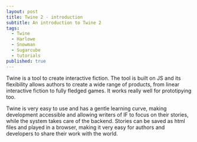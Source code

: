 ```yaml
---
layout: post
title: Twine 2 - introduction
subtitle: An introduction to Twine 2
tags:
  - Twine
  - Harlowe
  - Snowman
  - Sugarcube
  - tutorials
published: true
---
```


Twine is a tool to create interactive fiction.
The tool is built on JS and its flexibility allows authors to create a wide range of products, from linear interactive fiction to fully fledged games. It works really well for prototipying too.

Twine is very easy to use and has a gentle learning curve, making development accessible and allowing writers of IF to focus on their stories, while the system takes care of the backend.
Stories can be saved as html files and played in a browser, making it very easy for authors and developers to share their work with the world.

